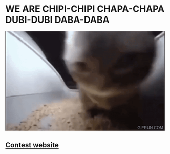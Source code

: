 # WE ARE CHIPI-CHIPI CHAPA-CHAPA DUBI-DUBI DABA-DABA
![alt text](src\chipi-chapa.gif)
## [Contest website](https://jaxa.krpc.jp/)
